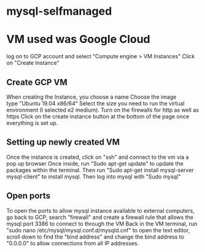 # mysql-selfmanaged
# VM used was Google Cloud
log on to GCP account and select "Compute engine > VM Instances"
Click on "Create Instance" 

## Create GCP VM
When creating the Instance, you choose a name
Choose the image type "Ubuntu 19.04 x86/64"
Select the size you need to run the virtual environment (I selected e2 medium).
Turn on the firewalls for http as well as https
Click on the create instance button at the bottom of the page once everything is set up.

## Setting up newly created VM
Once the instance is created, click on "ssh" and connect to the vm via a pop up browser
Once inside, run "Sudo apt-get update" to update the packages within the terminal.
Then run "Sudo apt-get install mysql-server mysql-client" to install mysql.
Then log into mysql with "Sudo mysql"

## Open ports
To open the ports to allow mysql instance available to external computers, go back to GCP, search "firewall" and create a firewall rule that allows the mysql port 3386 to connect to through the VM 
Back in the VM terminal, run "sudo nano /etc/mysql/mysql.conf.d/mysqld.cnf" to open the text editor, scroll down to find the "bind address" and change the bind address to "0.0.0.0" to allow connections from all IP addresses.